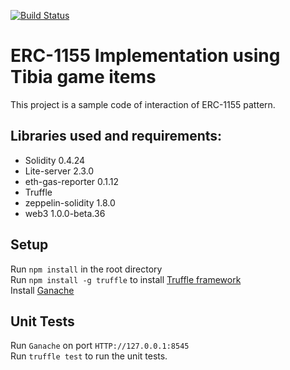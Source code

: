 [![Build Status](https://travis-ci.com/maikotrindade/Tibia-ERC-1155.svg?branch=master)](https://travis-ci.com/maikotrindade/Tibia-ERC-1155)
# ERC-1155 Implementation using Tibia game items 

This project is a sample code of interaction of ERC-1155 pattern. 

## Libraries used and requirements:
* Solidity 0.4.24
* Lite-server 2.3.0
* eth-gas-reporter 0.1.12
* Truffle 
* zeppelin-solidity 1.8.0
* web3 1.0.0-beta.36

## Setup
Run `npm install` in the root directory  
Run `npm install -g truffle` to install [Truffle framework](http://truffleframework.com/docs/getting_started/installation)  
Install [Ganache](https://truffleframework.com/ganache)  

## Unit Tests
Run `Ganache` on port `HTTP://127.0.0.1:8545`  
Run `truffle test` to run the unit tests.  
